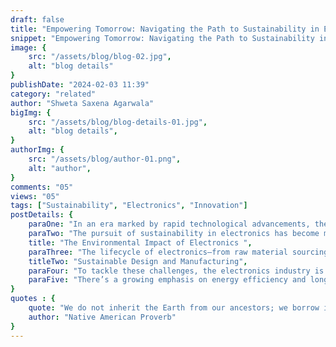 ```yaml
---
draft: false
title: "Empowering Tomorrow: Navigating the Path to Sustainability in Electronics"
snippet: "Empowering Tomorrow: Navigating the Path to Sustainability in Electronics."
image: {
    src: "/assets/blog/blog-02.jpg",
    alt: "blog details"
}
publishDate: "2024-02-03 11:39"
category: "related"
author: "Shweta Saxena Agarwala"
bigImg: {
    src: "/assets/blog/blog-details-01.jpg",
    alt: "blog details",
}
authorImg: {
    src: "/assets/blog/author-01.png",
    alt: "author",
}
comments: "05"
views: "05"
tags: ["Sustainability", "Electronics", "Innovation"]
postDetails: {
    paraOne: "In an era marked by rapid technological advancements, the electronics industry plays a pivotal role in shaping our interconnected world. However, this progress comes with environmental challenges that cannot be ignored.",
    paraTwo: "The pursuit of sustainability in electronics has become more crucial than ever, urging the industry to rethink its practices and pave the way for a greener future.",
    title: "The Environmental Impact of Electronics ",
    paraThree: "The lifecycle of electronics—from raw material sourcing to disposal—poses numerous environmental challenges. Extracting resources like lithium and cobalt can result in significant ecological harm, and in some regions, the process also raises ethical concerns about labor practices. These materials are essential for components like batteries but come at a high environmental cost. Equally troubling are the emissions and waste generated during the manufacturing of electronics. High energy consumption, use of chemicals, and emissions during this stage add significantly to carbon footprints. At the end of their life, many devices are not recycled properly, leading to the accumulation of toxic materials in landfills. These challenges underline the urgent need for more responsible production and disposal practices across the industry.",
    titleTwo: "Sustainable Design and Manufacturing",
    paraFour: "To tackle these challenges, the electronics industry is shifting toward more sustainable design and manufacturing methods. Many manufacturers are now using eco-friendly alternatives, incorporating recycled and bio-based materials to reduce dependency on virgin resources. This not only lessens the impact on ecosystems but also promotes a more circular economy.",
    paraFive: "There’s a growing emphasis on energy efficiency and longevity in product design. Companies are investing in energy-saving technologies during production and opting for renewable energy sources wherever possible. At the same time, designing products to be durable and repairable extends their useful life, reducing the frequency of replacements. Consumers also play a key role by making informed decisions—opting for durable devices, maintaining them well, and disposing of them responsibly. Governments and organizations are setting standards and introducing regulations like the Ecodesign Directive in the EU to support these goals. Certifications such as ENERGY STAR and EPEAT further guide consumers in choosing environmentally responsible electronics. As we look ahead, aligning innovation with sustainability is essential. By making thoughtful choices and demanding accountability, both consumers and the industry can help create a resilient, eco-friendly electronics ecosystem for the future."
}
quotes : {
    quote: "We do not inherit the Earth from our ancestors; we borrow it from our children.",
    author: "Native American Proverb"
}
---
```

